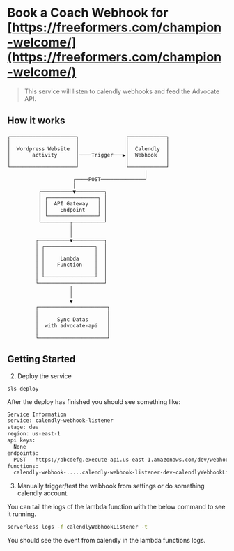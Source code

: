 # Book a Coach Webhook for [https://freeformers.com/champion-welcome/](https://freeformers.com/champion-welcome/)

> This service will listen to calendly webhooks and feed the Advocate API.

## How it works

```
┌─────────────────────┐               ┌────────────┐
│                     │               │            │
│  Wordpress Website  │               │  Calendly  │
│       activity      │────Trigger───▶│  Webhook   │
│                     │               │            │
└─────────────────────┘               └────────────┘
                                            │
                     ┌────POST──────────────┘
                     │
          ┌──────────▼─────────┐
          │ ┌────────────────┐ │
          │ │  API Gateway   │ │
          │ │    Endpoint    │ │
          │ └────────────────┘ │
          └─────────┬──────────┘
                    │
                    │
         ┌──────────▼──────────┐
         │ ┌────────────────┐  │
         │ │                │  │
         │ │     Lambda     │  │
         │ │    Function    │  │
         │ │                │  │
         │ └────────────────┘  │
         └─────────────────────┘
                    │
                    │
                    ▼
         ┌──────────────────────┐
         │                      │
         │      Sync Datas      │
         │  with advocate-api   │
         │                      │
         └──────────────────────┘
```

## Getting Started

2. Deploy the service

```console
sls deploy
```

After the deploy has finished you should see something like:

```bash
Service Information
service: calendly-webhook-listener
stage: dev
region: us-east-1
api keys:
  None
endpoints:
  POST - https://abcdefg.execute-api.us-east-1.amazonaws.com/dev/webhook
functions:
  calendly-webhook-.....calendly-webhook-listener-dev-calendlyWebhookListener
```

3. Manually trigger/test the webhook from settings or do something calendly account.

You can tail the logs of the lambda function with the below command to see it running.

```bash
serverless logs -f calendlyWebhookListener -t
```

You should see the event from calendly in the lambda functions logs.
